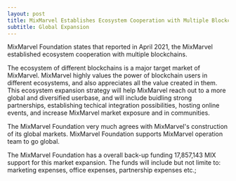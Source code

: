 ```yaml
---
layout: post
title: MixMarvel Establishes Ecosystem Cooperation with Multiple Blockchains 
subtitle: Global Expansion
---
```


MixMarvel Foundation states that reported in April 2021, the MixMarvel established ecosystem cooperation with multiple blockchains. 

The ecosystem of different blockchains  is a major target market of MixMarvel. MixMarvel highly values the power of blockchain users in different ecosystems, and also appreciates all the value created in them. This ecosystem expansion strategy will help MixMarvel reach out to a more global and diversified userbase, and will include buidling strong partnerships, establishing techical integration possibilities, hosting online events, and increase MixMarvel market exposure and in communities.

The MixMarvel Foundation very much agrees with MixMarvel's construction of its global markets. MixMarvel Foundation supports MixMarvel operation team to go global.

The MixMarvel Foundation has a overall back-up funding 17,857,143 MIX support for this market expansion. The funds will include but not limite to: marketing expenses, office expenses, partnership expenses etc.;

